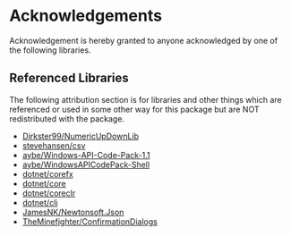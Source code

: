 <br/><br/><br/><br/>
# Acknowledgements
Acknowledgement is hereby granted to anyone acknowledged by one of the following libraries.
## Referenced Libraries
The following attribution section is for libraries and other things which are referenced or used in some other way for this package but are NOT redistributed with the package.
 - [Dirkster99/NumericUpDownLib](https://raw.githubusercontent.com/Dirkster99/NumericUpDownLib/master/License.md)
 - [stevehansen/csv](https://raw.githubusercontent.com/stevehansen/csv/master/LICENSE)
 - [aybe/Windows-API-Code-Pack-1.1](https://raw.githubusercontent.com/aybe/Windows-API-Code-Pack-1.1/master/LICENCE)
 - [aybe/WindowsAPICodePack-Shell](https://archive.msdn.microsoft.com/WindowsAPICodePack/Project/License.aspx)
 - [dotnet/corefx](https://raw.githubusercontent.com/dotnet/corefx/master/LICENSE.TXT)
 - [dotnet/core](https://raw.githubusercontent.com/dotnet/core/master/LICENSE.TXT) 
 - [dotnet/coreclr](https://github.com/dotnet/coreclr/blob/master/LICENSE.TXT)
 - [dotnet/cli](https://github.com/dotnet/cli/blob/master/LICENSE) 
 - [JamesNK/Newtonsoft.Json](https://raw.githubusercontent.com/JamesNK/Newtonsoft.Json/master/LICENSE.md)
 - [TheMinefighter/ConfirmationDialogs](https://raw.githubusercontent.com/TheMinefighter/ConfirmationDialogs/master/LICENSE.md)
